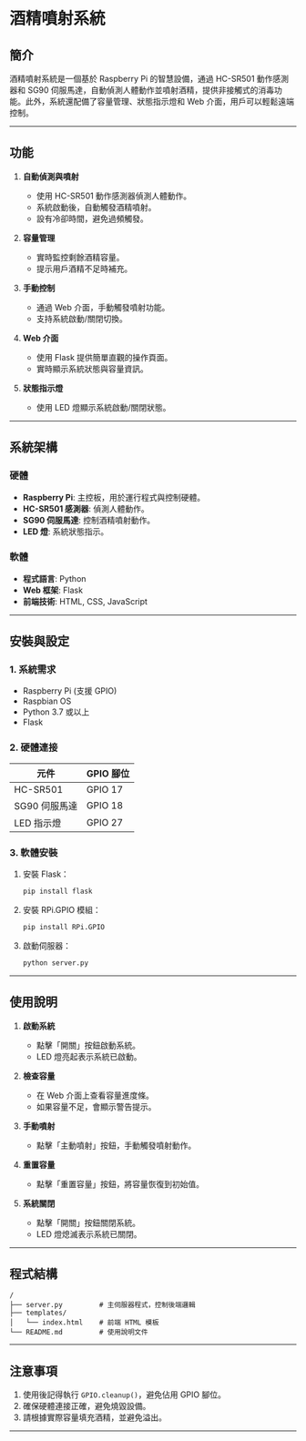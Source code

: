 # 酒精噴射系統

## 簡介
酒精噴射系統是一個基於 Raspberry Pi 的智慧設備，通過 HC-SR501 動作感測器和 SG90 伺服馬達，自動偵測人體動作並噴射酒精，提供非接觸式的消毒功能。此外，系統還配備了容量管理、狀態指示燈和 Web 介面，用戶可以輕鬆遠端控制。

---

## 功能

1. **自動偵測與噴射**
   - 使用 HC-SR501 動作感測器偵測人體動作。
   - 系統啟動後，自動觸發酒精噴射。
   - 設有冷卻時間，避免過頻觸發。

2. **容量管理**
   - 實時監控剩餘酒精容量。
   - 提示用戶酒精不足時補充。

3. **手動控制**
   - 通過 Web 介面，手動觸發噴射功能。
   - 支持系統啟動/關閉切換。

4. **Web 介面**
   - 使用 Flask 提供簡單直觀的操作頁面。
   - 實時顯示系統狀態與容量資訊。

5. **狀態指示燈**
   - 使用 LED 燈顯示系統啟動/關閉狀態。

---

## 系統架構

### 硬體
- **Raspberry Pi**: 主控板，用於運行程式與控制硬體。
- **HC-SR501 感測器**: 偵測人體動作。
- **SG90 伺服馬達**: 控制酒精噴射動作。
- **LED 燈**: 系統狀態指示。

### 軟體
- **程式語言**: Python
- **Web 框架**: Flask
- **前端技術**: HTML, CSS, JavaScript

---

## 安裝與設定

### 1. 系統需求
- Raspberry Pi (支援 GPIO)
- Raspbian OS
- Python 3.7 或以上
- Flask

### 2. 硬體連接
| 元件          | GPIO 腳位 |
|---------------|-----------|
| HC-SR501      | GPIO 17   |
| SG90 伺服馬達 | GPIO 18   |
| LED 指示燈    | GPIO 27   |

### 3. 軟體安裝
1. 安裝 Flask：
   ```bash
   pip install flask
   ```
2. 安裝 RPi.GPIO 模組：
   ```bash
   pip install RPi.GPIO
   ```
3. 啟動伺服器：
   ```bash
   python server.py
   ```


---

## 使用說明

1. **啟動系統**
   - 點擊「開關」按鈕啟動系統。
   - LED 燈亮起表示系統已啟動。

2. **檢查容量**
   - 在 Web 介面上查看容量進度條。
   - 如果容量不足，會顯示警告提示。

3. **手動噴射**
   - 點擊「主動噴射」按鈕，手動觸發噴射動作。

4. **重置容量**
   - 點擊「重置容量」按鈕，將容量恢復到初始值。

5. **系統關閉**
   - 點擊「開關」按鈕關閉系統。
   - LED 燈熄滅表示系統已關閉。

---

## 程式結構

```plaintext
/
├── server.py         # 主伺服器程式，控制後端邏輯
├── templates/
│   └── index.html    # 前端 HTML 模板
└── README.md         # 使用說明文件
```

---

## 注意事項

1. 使用後記得執行 `GPIO.cleanup()`，避免佔用 GPIO 腳位。
2. 確保硬體連接正確，避免燒毀設備。
3. 請根據實際容量填充酒精，並避免溢出。

---





